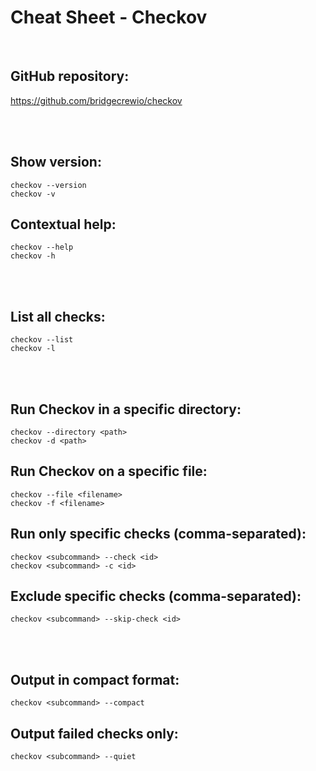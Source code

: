 # Cheat Sheet - Checkov

<br>

## GitHub repository:
https://github.com/bridgecrewio/checkov

<br><br>

## Show version:
```shell
checkov --version
checkov -v
```

## Contextual help:
```shell
checkov --help
checkov -h
```

<br><br>

## List all checks:
```shell
checkov --list
checkov -l
```

<br><br>

## Run Checkov in a specific directory:
```shell
checkov --directory <path>
checkov -d <path>
```

## Run Checkov on a specific file:
```shell
checkov --file <filename>
checkov -f <filename>
```

## Run only specific checks (comma-separated):
```shell
checkov <subcommand> --check <id>
checkov <subcommand> -c <id>
```

## Exclude specific checks (comma-separated):
```shell
checkov <subcommand> --skip-check <id>
```

<br><br>

## Output in compact format:
```shell
checkov <subcommand> --compact
```

## Output failed checks only:
```shell
checkov <subcommand> --quiet
```